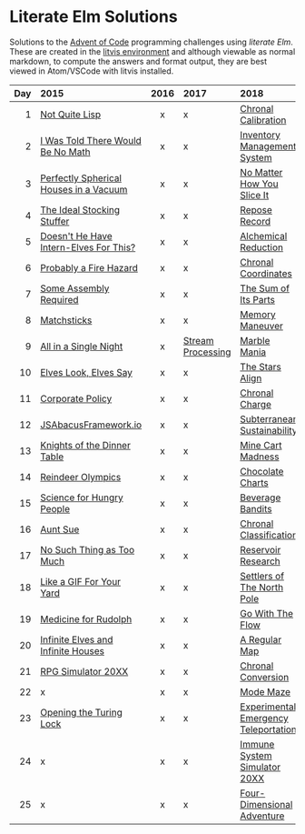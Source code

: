 # Literate Elm Solutions

Solutions to the [Advent of Code](http://adventofcode.com) programming challenges using _literate Elm_.
These are created in the [litvis environment](https://github.com/gicentre/litvis) and although viewable as normal markdown, to compute the answers and format output, they are best viewed in Atom/VSCode with litvis installed.

| Day | 2015                                                  | 2016 | 2017                             | 2018                                                |
| --: | :---------------------------------------------------- | :--: | :------------------------------- | :-------------------------------------------------- |
|   1 | [Not Quite Lisp](d01_2015.md)                         |  x   | x                                | [Chronal Calibration](d01_2018.md)                  |
|   2 | [I Was Told There Would Be No Math](d02_2015.md)      |  x   | x                                | [Inventory Management System](d02_2018.md)          |
|   3 | [Perfectly Spherical Houses in a Vacuum](d03_2015.md) |  x   | x                                | [No Matter How You Slice It](d03_2018.md)           |
|   4 | [The Ideal Stocking Stuffer](d04_2015.md)             |  x   | x                                | [Repose Record](d04_2018.md)                        |
|   5 | [Doesn't He Have Intern-Elves For This?](d05_2015.md) |  x   | x                                | [Alchemical Reduction](d05_2018.md)                 |
|   6 | [Probably a Fire Hazard](d06_2015.md)                 |  x   | x                                | [Chronal Coordinates](d06_2018.md)                  |
|   7 | [Some Assembly Required](d07_2015.md)                 |  x   | x                                | [The Sum of Its Parts](d07_2018.md)                 |
|   8 | [Matchsticks](d08_2015.md)                            |  x   | x                                | [Memory Maneuver](d08_2018.md)                      |
|   9 | [All in a Single Night](d09_2015.md)                  |  x   | [Stream Processing](d09_2017.md) | [Marble Mania](d09_2018.md)                         |
|  10 | [Elves Look, Elves Say](d10_2015.md)                  |  x   | x                                | [The Stars Align](d10_2018.md)                      |
|  11 | [Corporate Policy](d11_2015.md)                       |  x   | x                                | [Chronal Charge](d11_2018.md)                       |
|  12 | [JSAbacusFramework.io](d12_2015.md)                   |  x   | x                                | [Subterranean Sustainability](d12_2018.md)          |
|  13 | [Knights of the Dinner Table](d13_2015.md)            |  x   | x                                | [Mine Cart Madness](d13_2018.md)                    |
|  14 | [Reindeer Olympics](d14_2015.md)                      |  x   | x                                | [Chocolate Charts](d14_2018.md)                     |
|  15 | [Science for Hungry People](d15_2015.md)              |  x   | x                                | [Beverage Bandits](d15_2018.md)                     |
|  16 | [Aunt Sue](d16_2015.md)                               |  x   | x                                | [Chronal Classification](d16_2018.md)               |
|  17 | [No Such Thing as Too Much](d17_2015.md)              |  x   | x                                | [Reservoir Research](d17_2018.md)                   |
|  18 | [Like a GIF For Your Yard](d18_2015.md)               |  x   | x                                | [Settlers of The North Pole](d18_2018.md)           |
|  19 | [Medicine for Rudolph](d19_2015.md)                   |  x   | x                                | [ Go With The Flow](d19_2018.md)                    |
|  20 | [Infinite Elves and Infinite Houses](d20_2015.md)     |  x   | x                                | [ A Regular Map](d20_2018.md)                       |
|  21 | [RPG Simulator 20XX](d21_2015.md)                     |  x   | x                                | [Chronal Conversion](d21_2018.md)                   |
|  22 | x                                                     |  x   | x                                | [Mode Maze](d22_2018.md)                            |
|  23 | [Opening the Turing Lock](d23_2015.md)                |  x   | x                                | [Experimental Emergency Teleportation](d23_2018.md) |
|  24 | x                                                     |  x   | x                                | [Immune System Simulator 20XX](d24_2018.md)         |
|  25 | x                                                     |  x   | x                                | [Four-Dimensional Adventure](d25_2018.md)           |
